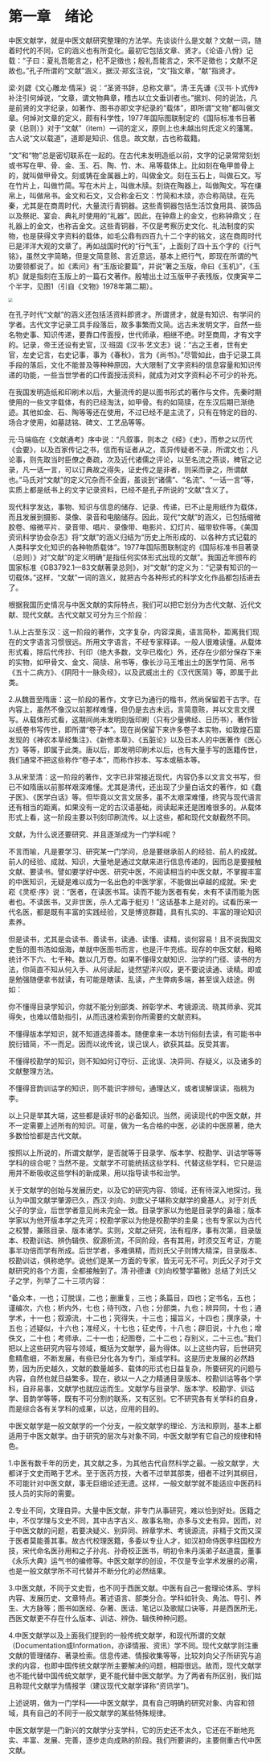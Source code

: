 # 第一章　绪论

中医文献学，就是中医文献研究整理的方法学。先谈谈什么是文献？文献一词，随着时代的不同，它的涵义也有所变化。最初它包括文章、贤才。《论语·八佾》记载：“子曰：夏礼吾能言之，杞不足徵也；殷礼吾能言之，宋不足徵也；文献不足故也。”孔子所谓的“文献”涵义，据汉·郑玄注说，“文”指文章，“献”指贤才。

梁·刘勰《文心雕龙·情采》说：“圣贤书辞，总称文章”。清·王先谦《汉书·卜式传》补注引何焯说，“文章，谓文物典章，稽古以立文垂训者也。”据刘、何的说法，凡是前贤的文字纪录，如著作、图书亦即文字纪录的“载体”，即所谓“文物”都叫做文章。何焯对文章的定义，颇有科学性，1977年国际图联制定的《国际标准书目著录（总则）》对于“文献”（item）—词的定义，原则上也未越出何氏定义的藩篱。古人说“文以载道”，道即是知识、信息。故文献，古也称载籍。

“文”和“物”总是密切联系在一起的。在古代未发明造纸以前，文字的记录常常刻划或书写在甲、骨、金、玉、石、陶、竹、木、帛等载体上。比如刻在龟甲兽骨上的，就叫做甲骨文。刻或铸在金属器上的，叫做金文。刻在玉石上，叫做石文。写在竹片上，叫做竹简。写在木片上，叫做木牍。刻烧在陶器上，叫做陶文。写在缣帛上，叫做帛书。金文和石文，又合称金石文：竹简和木牍，亦合称简牍。在先秦，尤其是在商周时代，大量流行青铜器。这些青铜器包括生活饮食用具、装饰品以及祭祀、宴会、典礼时使用的“礼器”。因此，在钟鼎上的金文，也称钟鼎文；在礼器上的金文，也称吉金文。这些青铜器，不仅是考察历史文化、礼法制度的实物，也是获得文字资料的载体，如毛公鼎有四百九十二个字的铭文，这在商周时代已是洋洋大观的文章了。再如战国时代的“行气玉”，上面刻了四十五个字的《行气铭》，虽然文字简略，但是文简意赅、言近意远，基本上把行气，即现在所谓的气功要领都说了。如《素问》有“玉版论要篇”，并说“著之玉版，命曰《玉机》”，《玉机》就是指刻在玉版上的一篇石文著作。殷墟出土过玉版甲子表残版，仅庚寅辛二个半字，见图1（引自《文物》1978年第二期）。

<img src="img\图1.jpg" style="zoom:50%;" />

在孔子时代“文献”的涵义还包括活资料即贤才。所谓贤才，就是有知识、有学问的学者。古代文字记录工具手段落后，故多事繁而文简。远古未发明文字，自然一些名物史事、知识传递，要靠口传面授，世代师承，相继不绝。时至商周，才有文字的。记录，帝王还设有史官，汉·班固《汉书·艺文志》说：“古之王者，世有史官，左史记言，右史记事，事为《春秋》，言为《尚书》。”尽管如此，由于记录工具手段的落后，文化不能普及等种种原因，大大限制了文字资料的信息容量和知识传递的功能，一些当世学者的口传面授活资料，就成为对文字资料必不可少的补充。

在我国发明造纸和印刷术以后，大量流传的是以图书形式的著作与文件。先秦时期使用的一些文字载体，有的已经淘汰，如甲骨。有的如简牍，在东汉后期已渐绝迹。其他如金、石、陶等等还在使用，不过已经不是主流了，只有在特定的目的、场合才使用，如墓誌铭、碑文、工艺品等等。

元·马端临在《文献通考》序中说：“凡叙事，则本之《经》《史》，而参之以历代《会要》，以及百家传记之书，信而有证者从之，乖异传疑者不录，所谓文也；凡论事，则先取当时臣僚之奏疏，次及近代诸儒之评论，以至名流之燕谈，稗官之记录，凡一话一言，可以订典故之得失，证史传之是非者，则采而录之，所谓献也。”马氏对“文献”的定义冗杂而不全面，虽谈到“诸儒”、“名流”、“一话一言”等，实质上都是纸书上的文字记录资料，已经不是孔子所说的“文献”含义了。

现代科学发达，事物、知识与信息的储存、记录、传递，已不止是用纸作为载体，而且发展到摄影、录像、录音和电脑储存。因此，现代“文献”的涵义，已包括缩微胶卷、缩微平片、录音带、唱片、录像带、电影片、幻灯片、磁带软件等。《美国资讯科学协会杂志》将“文献”的涵义归结为“历史上所形成的、以各种方式记载的人类科学文化知识的各种物质载体”。1977年国际图联制定的《国际标准书目著录（总则）》对“文献”的定义明确“是指任何实体形式出现的文献”。我国近年颁布的国家标准《GB3792.1—83文献著录总则》，对“文献”的定义为：“记录有知识的一切载体。”这样，“文献”一词的涵义，就把古今各种形式的科学文化作品都包括进去了。

根据我国历史情况与中医文献的实际特点，我们可以把它划分为古代文献、近代文献、现代文献。古代文献又可分为三个阶段：

1.从上古至东汉：这一阶段的著作，文字复杂，内容深奥，语言简朴，距离我们现在的文字语言习惯很远。所用文字语言，不经专家释译。一般人很难读懂。从载体形式看，除后代传抄、刊印（绝大多数，文孕已楷化）外，还存在少部分保存下来的实物，如甲骨文、金文、简牍、帛书等，像长沙马王堆出土的医学竹简、帛书《五十二病方》、《阴阳十一脉灸经》，以及武威出土的《汉代医简》等，即属于此类。

2.从魏晋至隋唐：这一阶段的著作，文字已为通行的楷书，然尚保留若干古字。在内容上，虽然不像汉以前那样难懂，但仍是去古未远，言简意赅，并以文言文撰写。从载体形式看，这期间尚未发明刻版印刷（只有少量佛经、日历书），著作皆以纸卷书写传世，即所谓“卷子本”。现在尚保留下来许多卷子本实物，如敦煌石窟发现的《神农本草经集注》、《新修本草》、《五脏论》以及日本人的中医著作《医心方》等等，即属于此类。唐以后，即发明印刷术以后，也有大量手写的医籍传世，我们通常不把这些称作“卷子本”，而称作抄本、写本或稿本等。

3.从宋至清：这一阶段的著作，文字已非常接近现代，内容仍多以文言文书写，但已不如隋唐以前那样艰深难懂。尤其是清代，还出现了少量白话文的著作，如《蠢子医》、《医学白话》等。但毕竟以文言文居多，虽不太艰深难懂，终究与现代语言还有相当的距离。如果没有一定的古汉语基础，阅读起来还是困难很多的。从载体形式上看，这一阶段主要以刊刻印刷流传。以上这些，都和现代文献截然不同。

文献，为什么说还要研究、并且逐渐成为一门学科呢？

不言而喻，凡是要学习、研究某一门学问，总是要继承前人的经验、前人的成就。前人的经验、成就、知识，大量地是通过文献来进行信息传递的，因而总是要接触文献、要读书。譬如要学好中医、研究中医，不阅读相当的中医文献，不掌握丰富的中医知识，无疑是难以成为一名出色的中医学家，不能做出卓越的成就。宋·史崧《灵枢·序》说：“医者，在读医书耳。读而不能为医者有矣，未有不读而能为医者也。不读医书，又非世医，杀人尤毒于梃刃！”这话基本上是对的。试看历来一代名医，都是既有丰富的实践经验，又是博览群籍，具有扎实的、丰富的理论知识素养。

但是读书，尤其是会读书、善读书，读通、读懂、读精，谈何容易！且不说我国文史哲的图书浩如烟海，单就中医图书而言，也是汗牛充栋。现存的中医文献，粗略统计不下六、七千种。数以几万卷。如果不懂得文献知识、治学的门径、读书的方法，你简直不知从何入手、从何读起，徒然望洋兴叹，更不要说读通、读精。即或是勉强随便拿书就读，有可能是瞎读、乱读，产生弊病多端，甚至误入歧途。例如：

你不懂得目录学知识，你就不能分别部类、辨彰学术、考镜源流、晓其师承、究其得失，也难以借助指引，从而迅速检索到你所需要的文献资料。

不懂得版本学知识，就不知道选择善本。随便拿来一本坊刊俗刻去读，有可能书中脱衍错简，不一而足。因而以讹传讹，误己误人，欲获其益。反受其害。

不懂得校勘学的知识，则不知如何订夺衍、正讹误、决异同、存疑义，以及诸多的文献整理方法。

不懂得音韵训诂学的知识，则不能识字辨句，通理达义，或者误解误读，指桃为李。

以上只是举其大端，这些都是读好书的必备知识。当然，阅读现代的中医文献，并不一定需要上述所有的知识。可是，做为一名合格的中医，必读的中医原著，绝大多数恰恰都是古代文献。

按照以上所说的，所谓文献学，是否就等于目录学、版本学、校勘学、训诂学等等学科的综合呢？当然不是。文献学不可能统括这些学科、代替这些学科，它只是运用并不断吸收这些学科的新成果，用以指导读书和治学。

关于文献学的创始与发展历史，以及它的研究内容、领域，还有待深入地探讨。我认为中国文献学肇源已久，西汉·刘向、刘歆父子堪称文献学的奠基人。对于刘氏父子的学业，后世学者意见尚未完全一致。目录学家以为他是目录学的鼻祖；版本学家以为他开版本学之先河；校勘学家以为他是校勘学的圭臬；也有专家以为古代之校讐，兼赅目录、版本诸学。实则，文献之研究，法有程序，事有次第，目录版本、校勘训诂、辨伪辑佚、叙源析流，不同阶段，各有其用，时须交互考证，方能事半功倍而学有所成。后世学者，多难俱精，而刘氏父子则博大精深，目录版本、校勘训诂，俱称绝学。说他们是某一方面的专家，皆无可无不可。刘氏父子对于文献研究的各个方面，全都接触到了。清·孙德谦《刘向校讐学纂微》总结了刘氏父子之学，列举了二十三项内容：

“备众本，一也；订脱误，二也；删重复，三也；条篇目，四也；定书名，五也；谨编次，六也；析内外，七也；待刊改，八也；分部类，九也；辨异同，十也；通学术，十一也；叙源流，十二也；究得失，十三也；撮旨义，十四也；撰序录，十五也；述疑似，十六也；准经义，十七也；征史传，十八也；辟旧说，十九也；增佚文，二十也；考师承，二十一也；纪图卷，二十二也；存别义，二十三也。”我们把以上这些研究内容与领域，概括为文献学，最为得体。以上这些内容，后世研究愈精愈细，不断发展，有些已分化各为专门，渐成学科。这是历史发展的必然趋势，因为历史越久，文献的数量越多、载体的形式也日益复杂，所要研究的问题与内容，自然也就日益繁多。现在，欲以一人之力精通目录版本、校勘训诂等各个学科，自非易事，文献学也就应运而生。文献学与目录学、版本学、校勘学、训诂学、音韵学等等，既有不可分割的联系，又有区别。它不研究各有关学科的自身，而是综合各有关学科的成果，以达，应用的目的。

中医文献学是一般文献学的一个分支，一般文献学的理论、方法和原则，基本上都适用于中医文献学。由于研究的层次与对象不同，中医文献学有它自己的规律和特色。

1.中医有数千年的历史，其文献之多，为其他古代自然科学之最。一般文献学，大都详于文史而略于艺术。至于医药方技，大者不过举其部类，细者不过列其纲目，不可能针对中医文献，事无巨细论述无遗。这样，一般文献学就不能适应中医药科技人员的实际的需要。

2.专业不同，文理自异。大量中医文献，非专门从事研究，难以恰到好处。医籍之中，不仅学理与文史不同，其中古字古义、故事名物，亦多与文史有异。因而，对于中医文献的问题，若要决疑义、别异同、辨章学术、考镜源流，非精于文而又深于医者莫能善其事。故古代校理医籍，多委以专业人才，如汉初命侍医李柱国校方技，宋代命名医孙用和之子孙兆、孙奇校正医书，明初令朱丹溪弟子赵道震，董事《永乐大典》运气书的编修等。中医文献学的创设，不仅是专业学术发展的必需，也是一般文献学所不可代替并不断分化的必然结果。

3.中医文献，不同于文史哲，也不同于西医文献。中医有自己一套理论体系、学科内容、发展历史、文章特点。著述语言、部类分合。学科如针灸、角法、导引、养生、大方脉等；图书如医经、杂著、医话、笔记以及歌赋口诀等，并是西医所无，西医文献更不存在什么版本、训诂、辨伪、辑佚种种问题。

4.中医文献学以及上面我们提到的一般传统文献学，和现代所谓的文献（Documentation或Information，亦译情报、资讯）学不同。现代文献学则注重文献的管理储存、著录检索。信息传递、情报收集等等，比较刘向父子所研究与追求的内容，也即中国传统文献学所主要解决的问题，相距很远。故而，现代文献学也不能代替中国传统文献学，更不能代替中医文献学。为了两者有所区别，我们姑且称现代文献学为情报学（建议现代文献学译称“资讯学”)。

上述说明，做为一门学科——中医文献学，具有自己明确的研究对象、内容和领域，具有自己的不同于一般文献学的某些特殊规律。

中医文献学是一门新兴的文献学分支学科，它的历史还不太久，它还在不断地充实、丰富、发展、完善，逐步走向成熟的阶段。我们所要讲的，主要侧重古代中医文献。